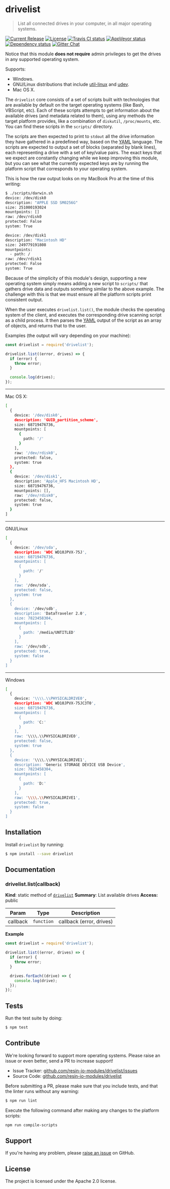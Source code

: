 <!-- Make sure you edit doc/README.hbs rather than README.md because the latter is auto-generated -->

drivelist
=========

> List all connected drives in your computer, in all major operating systems.

[![Current Release](https://img.shields.io/npm/v/drivelist.svg?style=flat-square)](https://npmjs.com/package/drivelist)
[![License](https://img.shields.io/npm/l/drivelist.svg?style=flat-square)](https://npmjs.com/package/drivelist)
[![Travis CI status](https://img.shields.io/travis/resin-io-modules/drivelist/master.svg?style=flat-square&label=linux)](https://travis-ci.org/resin-io/drivelist/branches)
[![AppVeyor status](https://img.shields.io/appveyor/ci/resin-io/drivelist/master.svg?style=flat-square&label=windows)](https://ci.appveyor.com/project/resin-io/drivelist/branch/master)
[![Dependency status](https://img.shields.io/david/resin-io-modules/drivelist.svg?style=flat-square)](https://david-dm.org/resin-io-modules/drivelist)
[![Gitter Chat](https://img.shields.io/gitter/room/resin-io/chat.svg?style=flat-square)](https://gitter.im/resin-io/chat)

Notice that this module **does not require** admin privileges to get the drives in any supported operating system.

Supports:

- Windows.
- GNU/Linux distributions that include [util-linux](https://github.com/karelzak/util-linux) and [udev](https://wiki.archlinux.org/index.php/udev).
- Mac OS X.

The `drivelist` core consists of a set of scripts built with technologies that
are available by default on the target operating systems (like Bash, VBScript,
etc). Each of these scripts attempts to get information about the available
drives (and metadata related to them), using any methods the target platform
provides, like a combination of `diskutil`, `/proc/mounts`, etc. You can find
these scripts in the `scripts/` directory.

The scripts are then expected to print to `stdout` all the drive information
they have gathered in a predefined way, based on the [YAML][yaml] language. The
scripts are expected to output a set of blocks (separated by blank lines), each
representing a drive with a set of key/value pairs. The exact keys that we
expect are constantly changing while we keep improving this module, but you can
see what the currently expected keys are by running the platform script that
corresponds to your operating system.

This is how the raw output looks on my MacBook Pro at the time of this writing:

```sh
$ ./scripts/darwin.sh
device: /dev/disk0
description: "APPLE SSD SM0256G"
size: 251000193024
mountpoints: []
raw: /dev/rdisk0
protected: False
system: True

device: /dev/disk1
description: "Macintosh HD"
size: 249779191808
mountpoints:
  - path: /
raw: /dev/rdisk1
protected: False
system: True
```

Because of the simplicity of this module's design, supporting a new operating
system simply means adding a new script to `scripts/` that gathers drive data
and outputs something similar to the above example. The challenge with this is
that we must ensure all the platform scripts print consistent output.

When the user executes `drivelist.list()`, the module checks the operating
system of the client, and executes the corresponding drive scanning script as a
child process. It then parses the [YAML][yaml] output of the script as an array
of objects, and returns that to the user.

Examples (the output will vary depending on your machine):

```js
const drivelist = require('drivelist');

drivelist.list((error, drives) => {
  if (error) {
    throw error;
  }

  console.log(drives);
});
```

***

Mac OS X:

```sh
[
  {
    device: '/dev/disk0',
    description: 'GUID_partition_scheme',
    size: 68719476736,
    mountpoints: [
      {
        path: '/'
      }
    ],
    raw: '/dev/rdisk0',
    protected: false,
    system: true
  },
  {
    device: '/dev/disk1',
    description: 'Apple_HFS Macintosh HD',
    size: 68719476736,
    mountpoints: [],
    raw: '/dev/rdisk0',
    protected: false,
    system: true
  }
]
```

***

GNU/Linux

```sh
[
  {
    device: '/dev/sda',
    description: 'WDC WD10JPVX-75J',
    size: 68719476736,
    mountpoints: [
      {
        path: '/'
      }
    ],
    raw: '/dev/sda',
    protected: false,
    system: true
  },
  {
    device: '/dev/sdb',
    description: 'DataTraveler 2.0',
    size: 7823458304,
    mountpoints: [
      {
        path: '/media/UNTITLED'
      }
    ],
    raw: '/dev/sdb',
    protected: true,
    system: false
  }
]
```

***

Windows

```sh
[
  {
    device: '\\\\.\\PHYSICALDRIVE0',
    description: 'WDC WD10JPVX-75JC3T0',
    size: 68719476736,
    mountpoints: [
      {
        path: 'C:'
      }
    ],
    raw: '\\\\.\\PHYSICALDRIVE0',
    protected: false,
    system: true
  },
  {
    device: '\\\\.\\PHYSICALDRIVE1',
    description: 'Generic STORAGE DEVICE USB Device',
    size: 7823458304,
    mountpoints: [
      {
        path: 'D:'
      }
    ],
    raw: '\\\\.\\PHYSICALDRIVE1',
    protected: true,
    system: false
  }
]
```

Installation
------------

Install `drivelist` by running:

```sh
$ npm install --save drivelist
```

Documentation
-------------

<a name="module_drivelist.list"></a>

### drivelist.list(callback)
**Kind**: static method of <code>[drivelist](#module_drivelist)</code>
**Summary**: List available drives
**Access:** public

| Param | Type | Description |
| --- | --- | --- |
| callback | <code>function</code> | callback (error, drives) |

**Example**
```js
const drivelist = require('drivelist');

drivelist.list((error, drives) => {
  if (error) {
    throw error;
  }

  drives.forEach((drive) => {
    console.log(drive);
  });
});
```

Tests
-----

Run the test suite by doing:

```sh
$ npm test
```

Contribute
----------

We're looking forward to support more operating systems. Please raise an issue or even better, send a PR to increase support!

- Issue Tracker: [github.com/resin-io-modules/drivelist/issues](https://github.com/resin-io-modules/drivelist/issues)
- Source Code: [github.com/resin-io-modules/drivelist](https://github.com/resin-io-modules/drivelist)

Before submitting a PR, please make sure that you include tests, and that the linter runs without any warning:

```sh
$ npm run lint
```

Execute the following command after making any changes to the platform scripts:

```sh
npm run compile-scripts
```

Support
-------

If you're having any problem, please [raise an issue](https://github.com/resin-io-modules/drivelist/issues/new) on GitHub.

License
-------

The project is licensed under the Apache 2.0 license.

[yaml]: http://yaml.org
